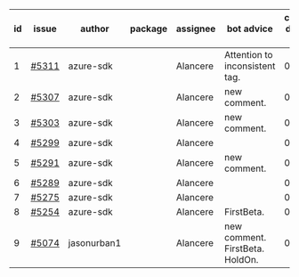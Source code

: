 | id | issue | author | package | assignee | bot advice | created date of issue | target release date | date from target |
| ------ | ------ | ------ | ------ | ------ | ------ | ------ | ------ | :-----: |
| 1 | [#5311](https://github.com/Azure/sdk-release-request/issues/5311) | azure-sdk |  | Alancere | Attention to inconsistent tag. | 07-01 | 07-25 |  |
| 2 | [#5307](https://github.com/Azure/sdk-release-request/issues/5307) | azure-sdk |  | Alancere | new comment. | 06-27 | 07-26 |  |
| 3 | [#5303](https://github.com/Azure/sdk-release-request/issues/5303) | azure-sdk |  | Alancere | new comment. | 06-27 | 07-25 |  |
| 4 | [#5299](https://github.com/Azure/sdk-release-request/issues/5299) | azure-sdk |  | Alancere |  | 06-26 | 07-26 |  |
| 5 | [#5291](https://github.com/Azure/sdk-release-request/issues/5291) | azure-sdk |  | Alancere | new comment. | 06-25 | 07-25 |  |
| 6 | [#5289](https://github.com/Azure/sdk-release-request/issues/5289) | azure-sdk |  | Alancere |  | 06-25 | 07-25 |  |
| 7 | [#5275](https://github.com/Azure/sdk-release-request/issues/5275) | azure-sdk |  | Alancere |  | 06-14 | 07-26 |  |
| 8 | [#5254](https://github.com/Azure/sdk-release-request/issues/5254) | azure-sdk |  | Alancere | FirstBeta. | 06-05 | 06-21 |  |
| 9 | [#5074](https://github.com/Azure/sdk-release-request/issues/5074) | jasonurban1 |  | Alancere | new comment. FirstBeta. HoldOn. | 03-22 | 05-24 |  |
